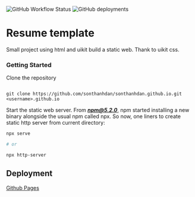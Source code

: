 ![GitHub Workflow Status](https://img.shields.io/github/workflow/status/sonthanhdan/sonthanhdan.github.io/pages%20build%20and%20deployment) ![GitHub deployments](https://img.shields.io/github/deployments/sonthanhdan/sonthanhdan.github.io/github-pages)
# Resume template

Small project using html and uikit build a static web. Thank to uikit css.

### Getting Started
Clone the repository
```shell

git clone https://github.com/sonthanhdan/sonthanhdan.github.io.git <username>.github.io

```
Start the static web server. From ***npm@5.2.0***, npm started installing a new binary alongside the usual npm called npx. So now, one liners to create static http server from current directory:
```sh
npx serve

# or

npx http-server

```

## Deployment

[Github Pages](https://docs.github.com/en/pages/getting-started-with-github-pages/creating-a-github-pages-site)
